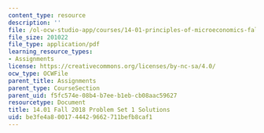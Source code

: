 ```yaml
---
content_type: resource
description: ''
file: /ol-ocw-studio-app/courses/14-01-principles-of-microeconomics-fall-2018/be3fe4a8001744429662711befb8caf1_MIT14_01F18_pset1sol.pdf
file_size: 201022
file_type: application/pdf
learning_resource_types:
- Assignments
license: https://creativecommons.org/licenses/by-nc-sa/4.0/
ocw_type: OCWFile
parent_title: Assignments
parent_type: CourseSection
parent_uid: f5fc574e-08b4-b7ee-b1eb-cb08aac59627
resourcetype: Document
title: 14.01 Fall 2018 Problem Set 1 Solutions
uid: be3fe4a8-0017-4442-9662-711befb8caf1
---
```

